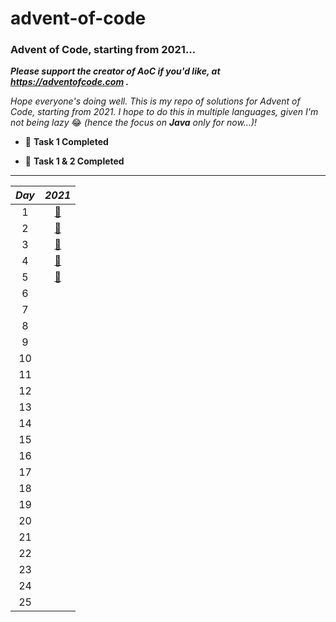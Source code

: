 # advent-of-code

### Advent of Code, starting from 2021...

**_Please support the creator of AoC if you'd like, at https://adventofcode.com
._**

_Hope everyone's doing well. This is my repo of solutions for Advent of Code,
starting from 2021. I hope to do this in multiple languages, given I'm not being
lazy_ 😂 _(hence the focus on **Java** only for now...)!_

- 🎉 **Task 1 Completed**

- 🎊 **Task 1 & 2 Completed**

---

|_Day_|_2021_|
|:---:|:---:|
|1|[🎊](2021/src/main/java/com/jxng1/days/Day1.java)|
|2|[🎊](2021/src/main/java/com/jxng1/days/Day2.java)|
|3|[🎊](2021/src/main/java/com/jxng1/days/Day3.java)|
|4|[🎊](2021/src/main/java/com/jxng1/days/Day4.java)|
|5|[🎊](2021/src/main/java/com/jxng1/days/Day5.java)|
|6|
|7|
|8|
|9|
|10|
|11|
|12|
|13|
|14|
|15|
|16|
|17|
|18|
|19|
|20|
|21|
|22|
|23|
|24|
|25|


